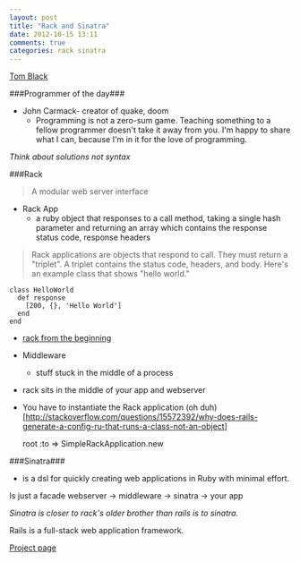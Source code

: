 ```yaml
---
layout: post
title: "Rack and Sinatra"
date: 2012-10-15 13:11
comments: true
categories: rack sinatra
---
```


[Tom Black](https://twitter.com/blacktm)

###Programmer of the day###
  - John Carmack- creator of quake, doom
    - Programming is not a zero-sum game. Teaching something to a fellow programmer doesn't take it away from you. I'm happy to share what I can, because I'm in it for the love of programming.

*Think about solutions not syntax*

###Rack 
> A modular web server interface

  - Rack App
    - a ruby object that responses to a call method, taking a single hash parameter and returning an array which contains the response status code, response headers

> Rack applications are objects that respond to call. They must return a "triplet". A triplet contains the status code, headers, and body. Here's an example class that shows "hello world."

    class HelloWorld
      def response
        [200, {}, 'Hello World']
      end
    end

  - [rack from the beginning](http://broadcastingadam.com/2012/07/rack_from_the_beginning/)

  - Middleware
    - stuff stuck in the middle of a process

  - rack sits in the middle of your app and webserver
  
  - You have to instantiate the Rack application (oh duh)[http://stackoverflow.com/questions/15572392/why-does-rails-generate-a-config-ru-that-runs-a-class-not-an-object]

    root :to => SimpleRackApplication.new

###Sinatra###
  - is a dsl for quickly creating web applications in Ruby with minimal effort.

Is just a facade 
webserver -> middleware -> sinatra -> your app

*Sinatra is closer to rack's older brother than rails is to sinatra.*

Rails is a full-stack web application framework.

[Project page](http://www.blacktm.com/docs/talks/building_web_apps_with_rack_and_sinatra)


###
